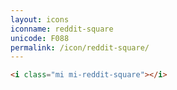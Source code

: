 ```yaml
---
layout: icons
iconname: reddit-square
unicode: F088
permalink: /icon/reddit-square/
---
```


``` html
<i class="mi mi-reddit-square"></i>
```
